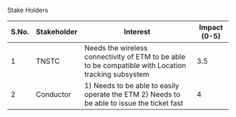 Stake Holders

| S.No. | Stakeholder | Interest | Impact (0-5) |
| --- | --- | --- | --- |
| 1 | TNSTC | Needs the wireless connectivity of ETM to be able to be compatible with Location tracking subsystem | 3.5 | 
| 2 | Conductor | 1) Needs to be able to easily operate the ETM 2) Needs to be able to issue the ticket fast | 4 |

